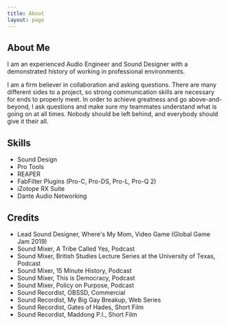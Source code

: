 ```yaml
---
title: About
layout: page
---
```


<h2>About Me</h2>
<p>I am an experienced Audio Engineer and Sound Designer with a demonstrated history of working in professional environments.</p>

<p>I am a firm believer in collaboration and asking questions. There are many different sides to a project, so strong communication skills are necessary for ends to properly meet. In order to achieve greatness and go above-and-beyond, I ask questions and make sure my teammates understand what is going on at all times. Nobody should be left behind, and everybody should give it their all.</p>

<h2>Skills</h2>

<ul class="skill-list">
	<li>Sound Design</li>
	<li>Pro Tools</li>
	<li>REAPER</li>
	<li>FabFilter Plugins (Pro-C, Pro-DS, Pro-L, Pro-Q 2)</li>
	<li>iZotope RX Suite</li>
	<li>Dante Audio Networking</li>
</ul>

<h2>Credits</h2>

<ul class="skill-list">
	<li>Lead Sound Designer, Where's My Mom, Video Game (Global Game Jam 2019)</li>
	<li>Sound Mixer, A Tribe Called Yes, Podcast</li>
	<li>Sound Mixer, British Studies Lecture Series at the University of Texas, Podcast</li>
	<li>Sound Mixer, 15 Minute History, Podcast</li>
	<li>Sound Mixer, This is Democracy, Podcast</li>
	<li>Sound Mixer, Policy on Purpose, Podcast</li>
	<li>Sound Recordist, OBSSD, Commercial</li>
	<li>Sound Recordist, My Big Gay Breakup, Web Series</li>
	<li>Sound Recordist, Gates of Hades, Short Film</li>
	<li>Sound Recordist, Maddong P.I., Short Film</li>
	
</ul>
